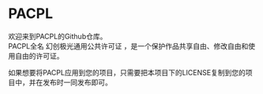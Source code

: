 # PACPL
欢迎来到PACPL的Github仓库。  
PACPL全名 幻创极光通用公共许可证 ，是一个保护作品共享自由、修改自由和使用自由的许可证。  
  
如果想要将PACPL应用到您的项目，只需要把本项目下的LICENSE复制到您的项目中，并在发布时一同发布即可。